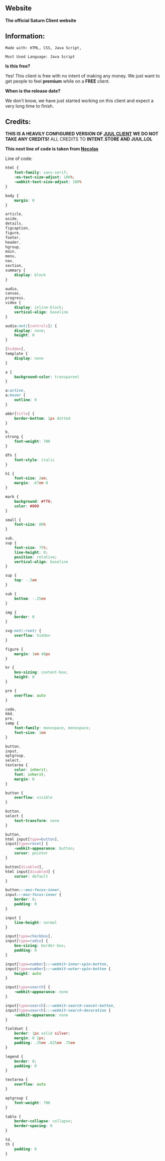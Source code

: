 ## Website
**The official __Saturn Client__ website**

## Information:
```Made with: HTML, CSS, Java Script,```

```Most Used Language: Java Script```

**Is this free?**

Yes! This client is free with no intent of making any money.
We just want to get people to feel **premium** while on a **FREE** client.

**When is the release date?**

We don't know, we have just started working on this client and expect a very long time to finish.

## Credits:
**THIS IS A HEAVILY CONFIGURED VERSION OF [JUUL CLIENT](https://juul.lol) WE DO NOT TAKE ANY CREDITS!**
ALL CREDITS TO **INTENT.STORE AND JUUL.LOL**

**This next line of code is taken from [Necolas](github.com/necolas/normalize.css)**

Line of code:

```CSS
html {
    font-family: sans-serif;
    -ms-text-size-adjust: 100%;
    -webkit-text-size-adjust: 100%
}

body {
    margin: 0
}

article,
aside,
details,
figcaption,
figure,
footer,
header,
hgroup,
main,
menu,
nav,
section,
summary {
    display: block
}

audio,
canvas,
progress,
video {
    display: inline-block;
    vertical-align: baseline
}

audio:not([controls]) {
    display: none;
    height: 0
}

[hidden],
template {
    display: none
}

a {
    background-color: transparent
}

a:active,
a:hover {
    outline: 0
}

abbr[title] {
    border-bottom: 1px dotted
}

b,
strong {
    font-weight: 700
}

dfn {
    font-style: italic
}

h1 {
    font-size: 2em;
    margin: .67em 0
}

mark {
    background: #ff0;
    color: #000
}

small {
    font-size: 80%
}

sub,
sup {
    font-size: 75%;
    line-height: 0;
    position: relative;
    vertical-align: baseline
}

sup {
    top: -.5em
}

sub {
    bottom: -.25em
}

img {
    border: 0
}

svg:not(:root) {
    overflow: hidden
}

figure {
    margin: 1em 40px
}

hr {
    box-sizing: content-box;
    height: 0
}

pre {
    overflow: auto
}

code,
kbd,
pre,
samp {
    font-family: monospace, monospace;
    font-size: 1em
}

button,
input,
optgroup,
select,
textarea {
    color: inherit;
    font: inherit;
    margin: 0
}

button {
    overflow: visible
}

button,
select {
    text-transform: none
}

button,
html input[type=button],
input[type=reset] {
    -webkit-appearance: button;
    cursor: pointer
}

button[disabled],
html input[disabled] {
    cursor: default
}

button::-moz-focus-inner,
input::-moz-focus-inner {
    border: 0;
    padding: 0
}

input {
    line-height: normal
}

input[type=checkbox],
input[type=radio] {
    box-sizing: border-box;
    padding: 0
}

input[type=number]::-webkit-inner-spin-button,
input[type=number]::-webkit-outer-spin-button {
    height: auto
}

input[type=search] {
    -webkit-appearance: none
}

input[type=search]::-webkit-search-cancel-button,
input[type=search]::-webkit-search-decoration {
    -webkit-appearance: none
}

fieldset {
    border: 1px solid silver;
    margin: 0 2px;
    padding: .35em .625em .75em
}

legend {
    border: 0;
    padding: 0
}

textarea {
    overflow: auto
}

optgroup {
    font-weight: 700
}

table {
    border-collapse: collapse;
    border-spacing: 0
}

td,
th {
    padding: 0
}
```
